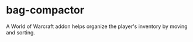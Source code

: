 # bag-compactor
A World of Warcraft addon helps organize the player's inventory by moving and sorting.
